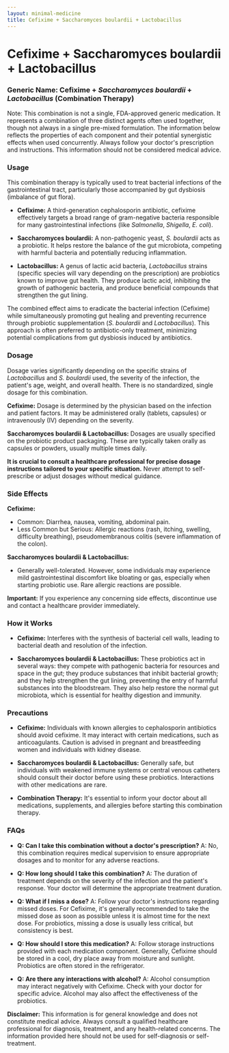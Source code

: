 ```yaml
---
layout: minimal-medicine
title: Cefixime + Saccharomyces boulardii + Lactobacillus
---
```


# Cefixime + Saccharomyces boulardii + Lactobacillus
### Generic Name: Cefixime + *Saccharomyces boulardii* + *Lactobacillus* (Combination Therapy)


Note:  This combination is not a single, FDA-approved generic medication. It represents a combination of three distinct agents often used together, though not always in a single pre-mixed formulation.  The information below reflects the properties of each component and their potential synergistic effects when used concurrently.  Always follow your doctor's prescription and instructions.  This information should not be considered medical advice.


### Usage

This combination therapy is typically used to treat bacterial infections of the gastrointestinal tract, particularly those accompanied by gut dysbiosis (imbalance of gut flora).  

* **Cefixime:** A third-generation cephalosporin antibiotic, cefixime effectively targets a broad range of gram-negative bacteria responsible for many gastrointestinal infections (like *Salmonella*, *Shigella*, *E. coli*).

* **Saccharomyces boulardii:** A non-pathogenic yeast, *S. boulardii* acts as a probiotic. It helps restore the balance of the gut microbiota, competing with harmful bacteria and potentially reducing inflammation.

* **Lactobacillus:**  A genus of lactic acid bacteria, *Lactobacillus* strains (specific species will vary depending on the prescription) are probiotics known to improve gut health. They produce lactic acid, inhibiting the growth of pathogenic bacteria, and produce beneficial compounds that strengthen the gut lining.


The combined effect aims to eradicate the bacterial infection (Cefixime) while simultaneously promoting gut healing and preventing recurrence through probiotic supplementation (*S. boulardii* and *Lactobacillus*).  This approach is often preferred to antibiotic-only treatment, minimizing potential complications from gut dysbiosis induced by antibiotics.


### Dosage

Dosage varies significantly depending on the specific strains of *Lactobacillus* and *S. boulardii* used, the severity of the infection, the patient's age, weight, and overall health.  There is no standardized, single dosage for this combination.  

**Cefixime:** Dosage is determined by the physician based on the infection and patient factors. It may be administered orally (tablets, capsules) or intravenously (IV) depending on the severity.

**Saccharomyces boulardii & Lactobacillus:** Dosages are usually specified on the probiotic product packaging.  These are typically taken orally as capsules or powders, usually multiple times daily.  

**It is crucial to consult a healthcare professional for precise dosage instructions tailored to your specific situation.**  Never attempt to self-prescribe or adjust dosages without medical guidance.


### Side Effects

**Cefixime:**

* Common: Diarrhea, nausea, vomiting, abdominal pain.
* Less Common but Serious: Allergic reactions (rash, itching, swelling, difficulty breathing), pseudomembranous colitis (severe inflammation of the colon).

**Saccharomyces boulardii & Lactobacillus:**

* Generally well-tolerated.  However, some individuals may experience mild gastrointestinal discomfort like bloating or gas, especially when starting probiotic use.  Rare allergic reactions are possible.

**Important:** If you experience any concerning side effects, discontinue use and contact a healthcare provider immediately.


### How it Works

* **Cefixime:** Interferes with the synthesis of bacterial cell walls, leading to bacterial death and resolution of the infection.

* **Saccharomyces boulardii & Lactobacillus:** These probiotics act in several ways: they compete with pathogenic bacteria for resources and space in the gut; they produce substances that inhibit bacterial growth; and they help strengthen the gut lining, preventing the entry of harmful substances into the bloodstream.  They also help restore the normal gut microbiota, which is essential for healthy digestion and immunity.


### Precautions

* **Cefixime:** Individuals with known allergies to cephalosporin antibiotics should avoid cefixime.  It may interact with certain medications, such as anticoagulants.  Caution is advised in pregnant and breastfeeding women and individuals with kidney disease.

* **Saccharomyces boulardii & Lactobacillus:** Generally safe, but individuals with weakened immune systems or central venous catheters should consult their doctor before using these probiotics.  Interactions with other medications are rare.

* **Combination Therapy:**  It's essential to inform your doctor about all medications, supplements, and allergies before starting this combination therapy.


### FAQs

* **Q: Can I take this combination without a doctor's prescription?**  A: No, this combination requires medical supervision to ensure appropriate dosages and to monitor for any adverse reactions.

* **Q: How long should I take this combination?** A: The duration of treatment depends on the severity of the infection and the patient's response.  Your doctor will determine the appropriate treatment duration.

* **Q:  What if I miss a dose?** A:  Follow your doctor's instructions regarding missed doses.  For Cefixime, it's generally recommended to take the missed dose as soon as possible unless it is almost time for the next dose. For probiotics, missing a dose is usually less critical, but consistency is best.

* **Q: How should I store this medication?** A: Follow storage instructions provided with each medication component.  Generally, Cefixime should be stored in a cool, dry place away from moisture and sunlight. Probiotics are often stored in the refrigerator.

* **Q: Are there any interactions with alcohol?** A:  Alcohol consumption may interact negatively with Cefixime.  Check with your doctor for specific advice.  Alcohol may also affect the effectiveness of the probiotics.


**Disclaimer:**  This information is for general knowledge and does not constitute medical advice. Always consult a qualified healthcare professional for diagnosis, treatment, and any health-related concerns. The information provided here should not be used for self-diagnosis or self-treatment.
